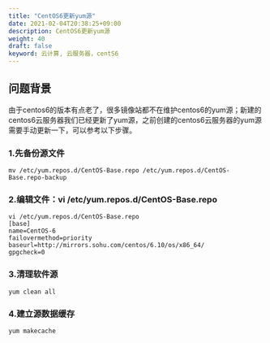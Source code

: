 ```yaml
---
title: "CentOS6更新yum源"
date: 2021-02-04T20:38:25+09:00
description: CentOS6更新yum源
weight: 40
draft: false
keyword: 云计算, 云服务器，centS6
---
```


## 问题背景

由于centos6的版本有点老了，很多镜像站都不在维护centos6的yum源；新建的centos6云服务器我们已经更新了yum源，之前创建的centos6云服务器的yum源需要手动更新一下，可以参考以下步骤。

### 1.先备份源文件

```shell
mv /etc/yum.repos.d/CentOS-Base.repo /etc/yum.repos.d/CentOS-Base.repo-backup
```

### 2.编辑文件：vi /etc/yum.repos.d/CentOS-Base.repo

```shell
vi /etc/yum.repos.d/CentOS-Base.repo
[base]
name=CentOS-6
failovermethod=priority
baseurl=http://mirrors.sohu.com/centos/6.10/os/x86_64/
gpgcheck=0
```



### 3.清理软件源

```shell
yum clean all
```

### 4.建立源数据缓存

```shell
yum makecache
```





